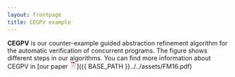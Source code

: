 ```yaml
---
layout: frontpage
title: CEGPV example
---
```

<!---
<div class="navbar">
  <div class="navbar-inner">
      <ul class="nav">
          <li><a href="geneticmaps_fig3.html">prev</a></li>
          <li><a href="tian2016_fig4.html">next</a></li>
      </ul>
  </div>
</div>
-->
**CEGPV** is our counter-example guided abstraction refinement algorithm for the automatic verification of concurrent programs.
The figure shows different steps in our algorithms. 
You can find more information about CEGPV in [our paper ![pdf (1.5M)](../icons16/pdf-icon.png)]({{ BASE_PATH }}../../assets/FM16.pdf)
